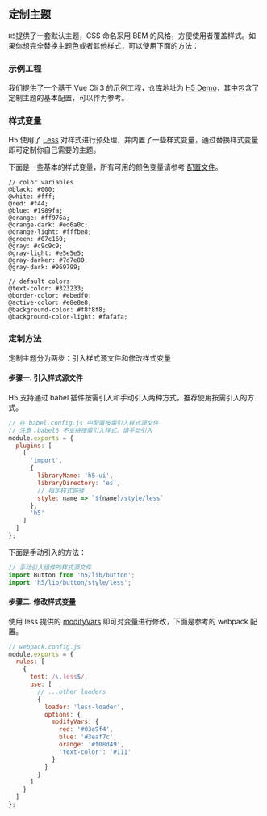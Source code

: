 
## 定制主题

`H5`提供了一套默认主题，CSS 命名采用 BEM 的风格，方便使用者覆盖样式。如果你想完全替换主题色或者其他样式，可以使用下面的方法：

### 示例工程

我们提供了一个基于 Vue Cli 3 的示例工程，仓库地址为 [H5 Demo](https://github.com/youzan/h5-demo)，其中包含了定制主题的基本配置，可以作为参考。

### 样式变量

H5 使用了 [Less](http://lesscss.org/) 对样式进行预处理，并内置了一些样式变量，通过替换样式变量即可定制你自己需要的主题。

下面是一些基本的样式变量，所有可用的颜色变量请参考 [配置文件](https://github.com/youzan/h5/blob/dev/packages/style/var.less)。

```less
// color variables
@black: #000;
@white: #fff;
@red: #f44;
@blue: #1989fa;
@orange: #ff976a;
@orange-dark: #ed6a0c;
@orange-light: #fffbe8;
@green: #07c160;
@gray: #c9c9c9;
@gray-light: #e5e5e5;
@gray-darker: #7d7e80;
@gray-dark: #969799;

// default colors
@text-color: #323233;
@border-color: #ebedf0;
@active-color: #e8e8e8;
@background-color: #f8f8f8;
@background-color-light: #fafafa;
```

### 定制方法

定制主题分为两步：引入样式源文件和修改样式变量

#### 步骤一. 引入样式源文件

H5 支持通过 babel 插件按需引入和手动引入两种方式，推荐使用按需引入的方式。

```js
// 在 babel.config.js 中配置按需引入样式源文件
// 注意：babel6 不支持按需引入样式，请手动引入
module.exports = {
  plugins: [
    [
      'import',
      {
        libraryName: 'h5-ui',
        libraryDirectory: 'es',
        // 指定样式路径
        style: name => `${name}/style/less`
      },
      'h5'
    ]
  ]
};
```

下面是手动引入的方法：

```js
// 手动引入组件的样式源文件
import Button from 'h5/lib/button';
import 'h5/lib/button/style/less';
```

#### 步骤二. 修改样式变量

使用 less 提供的 [modifyVars](http://lesscss.org/usage/#using-less-in-the-browser-modify-variables) 即可对变量进行修改，下面是参考的 webpack 配置。

```js
// webpack.config.js
module.exports = {
  rules: [
    {
      test: /\.less$/,
      use: [
        // ...other loaders
        {
          loader: 'less-loader',
          options: {
            modifyVars: {
              red: '#03a9f4',
              blue: '#3eaf7c',
              orange: '#f08d49',
              'text-color': '#111'
            }
          }
        }
      ]
    }
  ]
};
```

